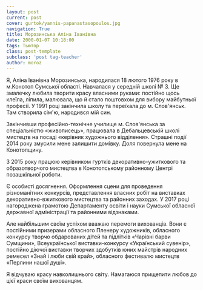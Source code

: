 ```yaml
---
layout: post
current: post
cover: gurtok/yannis-papanastasopoulos.jpg
navigation: True
title: Морозинськa Алінa Іванівнa
date: 2000-01-07 10:18:00
tags: Тьютор
class: post-template
subclass: 'post tag-teacher'
author: moroz
---
```


Я,  Аліна Іванівна Морозинська, народилася 18 лютого 1976 року в м.Конотоп Сумської області. Навчалася у середній школі № 3. Ще змалечку любила творити красу власними руками: постійно щось клеїла, ліпила, малювала, що й стало поштовхом для вибору майбутньої професії. У 1991 році  закінчила школу та переїхала до м. Слов'янськ. Там створила сім'ю, народився мій син.

Закінчивши професійно-технічне училище м. Слов'янська за спеціальністю «живописець», працювала в  Дебальцевській школі мистецтв на посаді «керівник художнього відділення». Страшні події 2014 року змусили мене залишити  домівку. Доля повернула мене на Конотопщину.

З  2015 року  працюю керівником гуртків декоративно-ужиткового та образотворчого мистецтва в Конотопському районному Центрі позашкільної роботи.

Є  особисті досягнення. Оформлення сцени для проведення різноманітних конкурсів, представлення власних робіт на виставках декоративно-вжиткового мистецтва та районних заходах. У 2017 році нагороджена грамотою Департаменту освіти і науки Сумської обласної державної адміністрації та районними відзнаками.

Але найбільшим своїм успіхом вважаю  перемоги  вихованців. Вони є постійними призерами обласного Пленеру художників, обласного конкурсу творчо обдарованих дітей та підлітків «Чарівні барви Сумщини», Всеукраїнської виставки-конкурсу «Український сувенір», постійно діючої виставки творчих здобутків юних майстрів народних ремесел «Знай і люби свій край», обласного фестивалю мистецтв «Перлини нашої душі».

Я відчуваю красу навколишнього світу.  Намагаюся прищепити любов до цієї краси своїм вихованцям.
